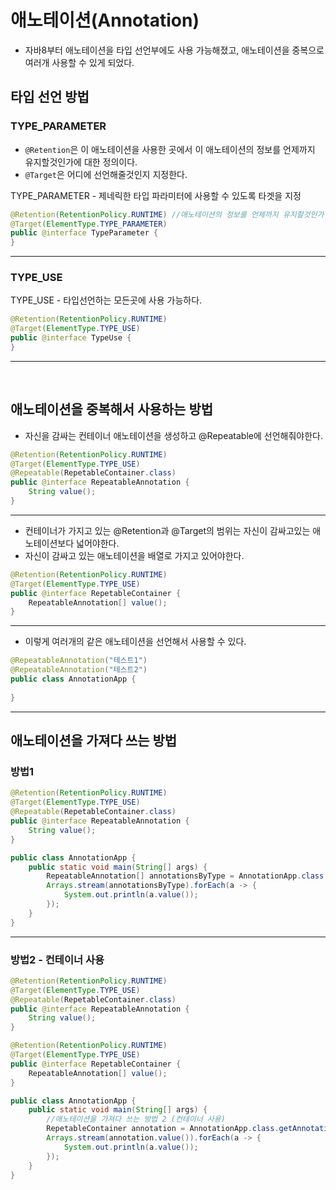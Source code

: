# 애노테이션(Annotation)
- 자바8부터 애노테이션을 타입 선언부에도 사용 가능해졌고, 애노테이션을 중복으로 여러개 사용할 수 있게 되었다.

## 타입 선언 방법
### TYPE_PARAMETER
- `@Retention`은 이 애노테이션을 사용한 곳에서 이 애노테이션의 정보를 언제까지 유지할것인가에 대한 정의이다.
- `@Target`은 어디에 선언해줄것인지 지정한다. 


TYPE_PARAMETER - 제네릭한 타입 파라미터에 사용할 수 있도록 타겟을 지정
```java
@Retention(RetentionPolicy.RUNTIME) //애노테이션의 정보를 언제까지 유지할것인가
@Target(ElementType.TYPE_PARAMETER)
public @interface TypeParameter {
}
```
---
### TYPE_USE

TYPE_USE - 타입선언하는 모든곳에 사용 가능하다.
```java
@Retention(RetentionPolicy.RUNTIME)
@Target(ElementType.TYPE_USE)
public @interface TypeUse {
}
```
---
<br>

## 애노테이션을 중복해서 사용하는 방법

- 자신을 감싸는 컨테이너 애노테이션을 생성하고 @Repeatable에 선언해줘야한다.
```java
@Retention(RetentionPolicy.RUNTIME)
@Target(ElementType.TYPE_USE)
@Repeatable(RepetableContainer.class)
public @interface RepeatableAnnotation {
    String value();
}
```
---
- 컨테이너가 가지고 있는 @Retention과 @Target의 범위는 자신이 감싸고있는 애노테이션보다 넓어야한다.
- 자신이 감싸고 있는 애노테이션을 배열로 가지고 있어야한다.
```java
@Retention(RetentionPolicy.RUNTIME)
@Target(ElementType.TYPE_USE)
public @interface RepetableContainer {
    RepeatableAnnotation[] value();
}
```
---
- 이렇게 여러개의 같은 애노테이션을 선언해서 사용할 수 있다.
```java
@RepeatableAnnotation("테스트1")
@RepeatableAnnotation("테스트2")
public class AnnotationApp {
    
}
```


---
## 애노테이션을 가져다 쓰는 방법

### 방법1
```java
@Retention(RetentionPolicy.RUNTIME)
@Target(ElementType.TYPE_USE)
@Repeatable(RepetableContainer.class)
public @interface RepeatableAnnotation {
    String value();
}
```
```java
public class AnnotationApp {
    public static void main(String[] args) {
        RepeatableAnnotation[] annotationsByType = AnnotationApp.class.getAnnotationsByType(RepeatableAnnotation.class);
        Arrays.stream(annotationsByType).forEach(a -> {
            System.out.println(a.value());
        });
    }
}
```
---
### 방법2 - 컨테이너 사용
```java
@Retention(RetentionPolicy.RUNTIME)
@Target(ElementType.TYPE_USE)
@Repeatable(RepetableContainer.class)
public @interface RepeatableAnnotation {
    String value();
}
```

```java
@Retention(RetentionPolicy.RUNTIME)
@Target(ElementType.TYPE_USE)
public @interface RepetableContainer {
    RepeatableAnnotation[] value();
}
```

```java
public class AnnotationApp {
    public static void main(String[] args) {
        //애노테이션을 가져다 쓰는 방법 2 (컨테이너 사용)
        RepetableContainer annotation = AnnotationApp.class.getAnnotation(RepetableContainer.class);
        Arrays.stream(annotation.value()).forEach(a -> {
            System.out.println(a.value());
        });
    }
}
```